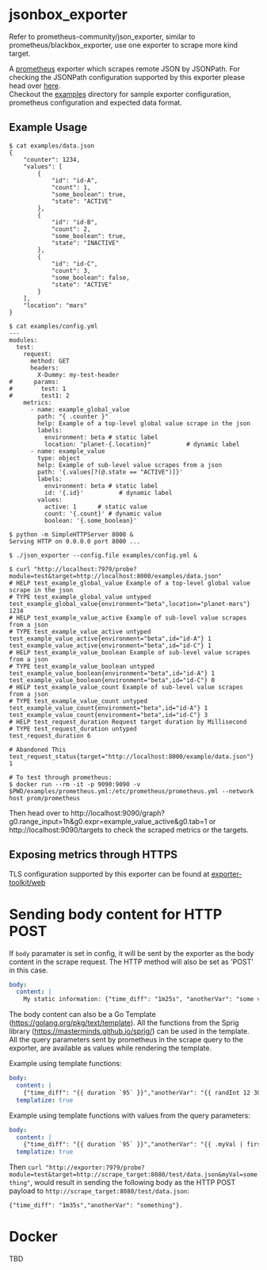 # jsonbox_exporter

Refer to prometheus-community/json_exporter, similar to  prometheus/blackbox_exporter, use one exporter to scrape more kind target.

A [prometheus](https://prometheus.io/) exporter which scrapes remote JSON by JSONPath.
For checking the JSONPath configuration supported by this exporter please head over [here](https://kubernetes.io/docs/reference/kubectl/jsonpath/).  
Checkout the [examples](/examples) directory for sample exporter configuration, prometheus configuration and expected data format.

## Example Usage

```console
$ cat examples/data.json
{
    "counter": 1234,
    "values": [
        {
            "id": "id-A",
            "count": 1,
            "some_boolean": true,
            "state": "ACTIVE"
        },
        {
            "id": "id-B",
            "count": 2,
            "some_boolean": true,
            "state": "INACTIVE"
        },
        {
            "id": "id-C",
            "count": 3,
            "some_boolean": false,
            "state": "ACTIVE"
        }
    ],
    "location": "mars"
}

$ cat examples/config.yml
---
modules:
  test:
    request:
      method: GET
      headers:
        X-Dummy: my-test-header
#      params:
#        test: 1
#        test1: 2
    metrics:
      - name: example_global_value
        path: "{ .counter }"
        help: Example of a top-level global value scrape in the json
        labels:
          environment: beta # static label
          location: "planet-{.location}"          # dynamic label
      - name: example_value
        type: object
        help: Example of sub-level value scrapes from a json
        path: '{.values[?(@.state == "ACTIVE")]}'
        labels:
          environment: beta # static label
          id: '{.id}'          # dynamic label
        values:
          active: 1      # static value
          count: '{.count}' # dynamic value
          boolean: '{.some_boolean}'

$ python -m SimpleHTTPServer 8000 &
Serving HTTP on 0.0.0.0 port 8000 ...

$ ./json_exporter --config.file examples/config.yml &

$ curl "http://localhost:7979/probe?module=test&target=http://localhost:8000/examples/data.json"
# HELP test_example_global_value Example of a top-level global value scrape in the json
# TYPE test_example_global_value untyped
test_example_global_value{environment="beta",location="planet-mars"} 1234
# HELP test_example_value_active Example of sub-level value scrapes from a json
# TYPE test_example_value_active untyped
test_example_value_active{environment="beta",id="id-A"} 1
test_example_value_active{environment="beta",id="id-C"} 1
# HELP test_example_value_boolean Example of sub-level value scrapes from a json
# TYPE test_example_value_boolean untyped
test_example_value_boolean{environment="beta",id="id-A"} 1
test_example_value_boolean{environment="beta",id="id-C"} 0
# HELP test_example_value_count Example of sub-level value scrapes from a json
# TYPE test_example_value_count untyped
test_example_value_count{environment="beta",id="id-A"} 1
test_example_value_count{environment="beta",id="id-C"} 3
# HELP test_request_duration Request target duration by Millisecond
# TYPE test_request_duration untyped
test_request_duration 6

# Abandoned This
test_request_status{target="http://localhost:8000/example/data.json"} 1

# To test through prometheus:
$ docker run --rm -it -p 9090:9090 -v $PWD/examples/prometheus.yml:/etc/prometheus/prometheus.yml --network host prom/prometheus
```
Then head over to http://localhost:9090/graph?g0.range_input=1h&g0.expr=example_value_active&g0.tab=1 or http://localhost:9090/targets to check the scraped metrics or the targets.

## Exposing metrics through HTTPS

TLS configuration supported by this exporter can be found at [exporter-toolkit/web](https://github.com/prometheus/exporter-toolkit/blob/v0.5.1/docs/web-configuration.md)


# Sending body content for HTTP POST


If `body` paramater is set in config, it will be sent by the exporter as the body content in the scrape request. The HTTP method will also be set as 'POST' in this case.
```yaml
body:
  content: |
    My static information: {"time_diff": "1m25s", "anotherVar": "some value"}
```

The body content can also be a Go Template (https://golang.org/pkg/text/template). All the functions from the Sprig library (https://masterminds.github.io/sprig/) can be used in the template.
All the query parameters sent by prometheus in the scrape query to the exporter, are available as values while rendering the template.

Example using template functions:
```yaml
body:
  content: |
    {"time_diff": "{{ duration `95` }}","anotherVar": "{{ randInt 12 30 }}"}
  templatize: true
```

Example using template functions with values from the query parameters:
```yaml
body:
  content: |
    {"time_diff": "{{ duration `95` }}","anotherVar": "{{ .myVal | first }}"}
  templatize: true
```
Then `curl "http://exporter:7979/probe?module=test&target=http://scrape_target:8080/test/data.json&myVal=something"`, would result in sending the following body as the HTTP POST payload to `http://scrape_target:8080/test/data.json`:
```
{"time_diff": "1m35s","anotherVar": "something"}.
```

# Docker

TBD
